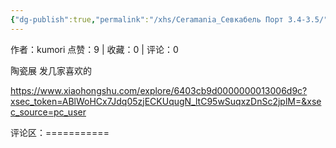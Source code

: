 ```yaml
---
{"dg-publish":true,"permalink":"/xhs/Ceramania_Севкабель Порт 3.4-3.5/","tags":["rednote","圣彼得堡"],"created":"2025-03-17T22:28:50.298+08:00","updated":"2025-03-19T21:50:43.945+08:00"}
---
```


作者：kumori
点赞：9   |   收藏：0   |   评论：0

陶瓷展 发几家喜欢的

https://www.xiaohongshu.com/explore/6403cb9d0000000013006d9c?xsec_token=ABlWoHCx7Jdq05zjECKUqugN_ltC95wSuqxzDnSc2jplM=&xsec_source=pc_user

评论区：===========

